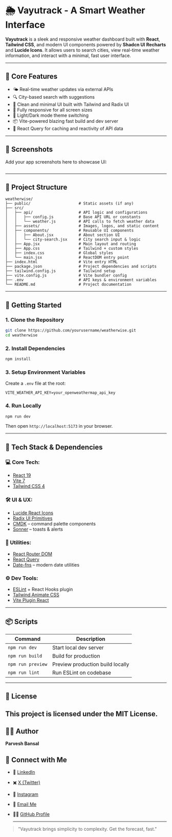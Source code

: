 # 🌦️ Vayutrack - A Smart Weather Interface

**Vayutrack** is a sleek and responsive weather dashboard built with **React**, **Tailwind CSS**, and modern UI components powered by **Shadcn UI** **Recharts** and **Lucide Icons**. It allows users to search cities, view real-time weather information, and interact with a minimal, fast user interface.

---

## 🧠 Core Features

* 🌤️ Real-time weather updates via external APIs
* 🔍 City-based search with suggestions
* 🎨 Clean and minimal UI built with Tailwind and Radix UI
* 📱 Fully responsive for all screen sizes
* 🌙 Light/Dark mode theme switching
* 📦 Vite-powered blazing fast build and dev server
* 🧠 React Query for caching and reactivity of API data


---

## 🌈 Screenshots

Add your app screenshots here to showcase UI:

```

```

---


## 📁 Project Structure

```
weatherwise/
├── public/                     # Static assets (if any)
├── src/
│   ├── api/                    # API logic and configurations
│   │   ├── config.js           # Base API URL or constants
│   │   └── weather.js          # API calls to fetch weather data
│   ├── assets/                 # Images, logos, and static content
│   ├── components/             # Reusable UI components
│   │   ├── About.jsx           # About section UI
│   │   └── city-search.jsx     # City search input & logic
│   ├── App.jsx                 # Main layout and routing
│   ├── App.css                 # Tailwind + custom styles
│   ├── index.css               # Global styles
│   └── main.jsx                # ReactDOM entry point
├── index.html                  # Vite entry HTML
├── package.json                # Project dependencies and scripts
├── tailwind.config.js          # Tailwind setup
├── vite.config.js              # Vite bundler config
├── .env                        # API keys & environment variables
└── README.md                   # Project documentation
```



---

## 🚀 Getting Started

### 1. Clone the Repository

```bash
git clone https://github.com/yourusername/weatherwise.git
cd weatherwise
```

### 2. Install Dependencies

```bash
npm install
```

### 3. Setup Environment Variables

Create a `.env` file at the root:

```
VITE_WEATHER_API_KEY=your_openweathermap_api_key
```

### 4. Run Locally

```bash
npm run dev
```

Then open `http://localhost:5173` in your browser.

---

## 🧰 Tech Stack & Dependencies

### 💻 Core Tech:

* [React 19](https://reactjs.org/)
* [Vite 7](https://vitejs.dev/)
* [Tailwind CSS 4](https://tailwindcss.com/)

### 🛠 UI & UX:

* [Lucide React Icons](https://lucide.dev/)
* [Radix UI Primitives](https://www.radix-ui.com/)
* [CMDK](https://cmdk.paco.sh/) – command palette components
* [Sonner](https://sonner.emilkowal.dev/) – toasts & alerts

### 🧠 Utilities:

* [React Router DOM](https://reactrouter.com/)
* [React Query](https://tanstack.com/query/latest)
* [Date-fns](https://date-fns.org/) – modern date utilities

### ⚙️ Dev Tools:

* [ESLint](https://eslint.org/) + React Hooks plugin
* [Tailwind Animate CSS](https://github.com/tailwindlabs/animate.css)
* [Vite Plugin React](https://www.npmjs.com/package/@vitejs/plugin-react)

---

## 📦 Scripts

| Command           | Description                      |
| ----------------- | -------------------------------- |
| `npm run dev`     | Start local dev server           |
| `npm run build`   | Build for production             |
| `npm run preview` | Preview production build locally |
| `npm run lint`    | Run ESLint on codebase           |

---

## 📝 License

This project is licensed under the MIT License.
---

## 👨‍💻 Author

**Parvesh Bansal**

## 🔗 Connect with Me

- 💼 [LinkedIn](https://www.linkedin.com/in/parvesh-bansal/)  
- ✖️ [X (Twitter)](https://twitter.com/parve5h)  
- 📸 [Instagram](https://www.instagram.com/parve5h)  
- 📧 [Email Me](mailto:parveshbansal063@gmail.com)  
- 👨‍💻 [GitHub Profile](https://github.com/parve5h)

  ---



> "Vayutrack brings simplicity to complexity. Get the forecast, fast."
